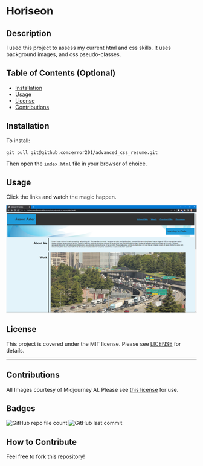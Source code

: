 # Horiseon

## Description

I used this project to assess my current html and css skills. It uses background images, and css pseudo-classes.


## Table of Contents (Optional)

- [Installation](#installation)
- [Usage](#usage)
- [License](#license)
- [Contributions](#contributions)

## Installation

To install:
```
git pull git@github.com:error201/advanced_css_resume.git
```
Then open the ```index.html``` file in your browser of choice.

## Usage

Click the links and watch the magic happen.

![website screenshot](./assets/images/screenshot.png)


## License

This project is covered under the MIT license. Please see [LICENSE](./LICENSE) for details.

---

## Contributions
All Images courtesy of Midjourney AI. Please see [this license](https://creativecommons.org/licenses/by-nc/4.0/legalcode) for use.


## Badges

![GitHub repo file count](https://img.shields.io/github/directory-file-count/error201/advanced_css_resume)
![GitHub last commit](https://img.shields.io/github/last-commit/error201/advanced_css_resume)


## How to Contribute

Feel free to fork this repository!
